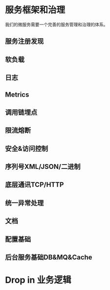 # 服务框架和治理
我们的微服务需要一个完善的服务管理和治理的体系。
## 服务注册发现

## 软负载

## 日志

## Metrics

## 调用链埋点

## 限流熔断

## 安全&访问控制

## 序列号XML/JSON/二进制

## 底层通讯TCP/HTTP

## 统一异常处理

## 文档

## 配置基础

## 后台服务基础DB&MQ&Cache


# Drop in 业务逻辑